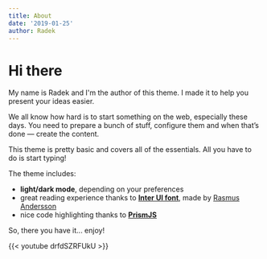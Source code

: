 ```yaml
---
title: About
date: '2019-01-25'
author: Radek
---
```

# Hi there

My name is Radek and I'm the author of this theme. I made it to help you present your ideas easier.

We all know how hard is to start something on the web, especially these days. You need to prepare a bunch of stuff, configure them and when that’s done — create the content.

This theme is pretty basic and covers all of the essentials. All you have to do is start typing!

The theme includes:

*   **light/dark mode**, depending on your preferences
*   great reading experience thanks to [**Inter UI font**](https://rsms.me/inter/), made by [Rasmus Andersson](https://rsms.me/about/)
*   nice code highlighting thanks to [**PrismJS**](https://prismjs.com)

So, there you have it... enjoy!

{{< youtube drfdSZRFUkU >}}
